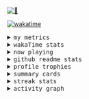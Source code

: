 [![🐙](https://hits.seeyoufarm.com/api/count/incr/badge.svg?url=https%3A%2F%2Fgithub.com%2Fktnkk%2Fhit-counter&count_bg=%23070707&title_bg=%23070707&icon=&icon_color=%23E7E7E7&title=visitors&edge_flat=true)](https://hits.seeyoufarm.com)

[![wakatime](https://wakatime.com/badge/user/43ee8060-219a-4cc8-b7a0-9a681ab5a8a7.svg)](https://wakatime.com/@43ee8060-219a-4cc8-b7a0-9a681ab5a8a7)

<details>
  <summary> <samp>my metrics</samp></summary>
  
  <br>
  
 ![🐳](https://github.com/kkhys/kkhys/blob/main/github-metrics.svg)
  
  ***
</details>

<details>
  <summary> <samp>wakaTime stats</samp></summary>
  
  <br>
  
<!--START_SECTION:waka-->
![Code Time](http://img.shields.io/badge/Code%20Time-591%20hrs%2056%20mins-blue)

**🐱 My GitHub Data** 

> 📦 4.9 MB Used in GitHub's Storage 
 > 
> 🏆 2,003 Contributions in the Year 2023
 > 
> 💼 Opted to Hire
 > 
> 📜 3 Public Repositories 
 > 
> 🔑 56 Private Repositories 
 > 
**I'm an Early 🐤** 

```text
🌞 Morning                9452 commits        ███████████░░░░░░░░░░░░░░   44.71 % 
🌆 Daytime                4825 commits        ██████░░░░░░░░░░░░░░░░░░░   22.83 % 
🌃 Evening                5891 commits        ███████░░░░░░░░░░░░░░░░░░   27.87 % 
🌙 Night                  971 commits         █░░░░░░░░░░░░░░░░░░░░░░░░   04.59 % 
```
📅 **I'm Most Productive on Monday** 

```text
Monday                   3905 commits        █████░░░░░░░░░░░░░░░░░░░░   18.47 % 
Tuesday                  3646 commits        ████░░░░░░░░░░░░░░░░░░░░░   17.25 % 
Wednesday                3857 commits        █████░░░░░░░░░░░░░░░░░░░░   18.25 % 
Thursday                 3450 commits        ████░░░░░░░░░░░░░░░░░░░░░   16.32 % 
Friday                   3649 commits        ████░░░░░░░░░░░░░░░░░░░░░   17.26 % 
Saturday                 1381 commits        ██░░░░░░░░░░░░░░░░░░░░░░░   06.53 % 
Sunday                   1251 commits        █░░░░░░░░░░░░░░░░░░░░░░░░   05.92 % 
```


📊 **This Week I Spent My Time On** 

```text
🕑︎ Time Zone: Asia/Tokyo

💬 Programming Languages: 
Other                    33 hrs 53 mins      ███████████████████░░░░░░   76.17 % 
JSON                     2 hrs 49 mins       ██░░░░░░░░░░░░░░░░░░░░░░░   06.35 % 
TypeScript               2 hrs 1 min         █░░░░░░░░░░░░░░░░░░░░░░░░   04.56 % 
Markdown                 1 hr 21 mins        █░░░░░░░░░░░░░░░░░░░░░░░░   03.05 % 
Java                     1 hr 19 mins        █░░░░░░░░░░░░░░░░░░░░░░░░   02.98 % 

🔥 Editors: 
Chrome                   33 hrs 53 mins      ███████████████████░░░░░░   76.17 % 
WebStorm                 6 hrs 1 min         ███░░░░░░░░░░░░░░░░░░░░░░   13.54 % 
IntelliJ                 4 hrs 34 mins       ███░░░░░░░░░░░░░░░░░░░░░░   10.29 % 

💻 Operating System: 
Linux                    38 hrs 30 mins      ██████████████████████░░░   86.55 % 
Mac                      5 hrs 59 mins       ███░░░░░░░░░░░░░░░░░░░░░░   13.45 % 
```


 Last Updated on 2023/04/23 18:39:06 UTC
<!--END_SECTION:waka-->
  
  ***
</details>


<details>
  <summary> <samp>now playing</samp></summary>
  
  <br>
 
 [![🐟](https://spotify-github-profile.vercel.app/api/view?uid=31ryofms4dnv7mrohhepo4c4zgqu&cover_image=true&theme=default&show_offline=false&background_color=121212&bar_color=53b14f&bar_color_cover=false)](https://open.spotify.com/user/31ryofms4dnv7mrohhepo4c4zgqu)
  
  ***
</details>

<details>
  <summary> <samp>github readme stats</samp></summary>
  
  <br>
  
 <p align="left"> 
  <img alt="🐠" src="https://github-readme-stats.vercel.app/api?username=kkhys&count_private=true&show_icons=true&theme=dark&include_all_commits=true" />
  <img alt="🐟" src="https://github-readme-stats.vercel.app/api/top-langs/?username=kkhys&layout=compact&theme=dark&langs_count=10&hide=HTML,CSS,SCSS" />
</p>
  
  ***
</details>

<details>
  <summary> <samp>profile trophies</samp></summary>
  
  <br>
  
  [![🐬](https://github-profile-trophy.vercel.app/?username=kkhys&rank=SECRET,SSS,SS,S,AAA,AA,A&theme=darkhub&row=1&margin-w=10&no-bg=true)](https://github.com/ryo-ma/github-profile-trophy)
  
  ***
</details>

<details>
  <summary> <samp>summary cards</samp></summary>
  
  <br>
  
  ![🐋](https://github-profile-summary-cards.vercel.app/api/cards/profile-details?username=kkhys&theme=github_dark)
  ![🦑](https://github-profile-summary-cards.vercel.app/api/cards/repos-per-language?username=kkhys&theme=github_dark)
  ![🦭](https://github-profile-summary-cards.vercel.app/api/cards/most-commit-language?username=kkhys&theme=github_dark)
  ![🦀](https://github-profile-summary-cards.vercel.app/api/cards/stats?username=kkhys&theme=github_dark)
  ![🦈](https://github-profile-summary-cards.vercel.app/api/cards/productive-time?username=kkhys&theme=github_dark)
  
  ***
</details>

<details>
  <summary> <samp>streak stats</samp></summary>
  
  <br>
  
  [![🐠](http://github-readme-streak-stats.herokuapp.com?user=kkhys&theme=dark)](https://git.io/streak-stats)
  
  ***
</details>

<details>
  <summary> <samp>activity graph</samp></summary>
  
  <br>
  
  [![🐡](https://github-readme-activity-graph.cyclic.app/graph?username=kkhys&theme=xcode)](https://github.com/ashutosh00710/github-readme-activity-graph)
  
  ***
</details>
